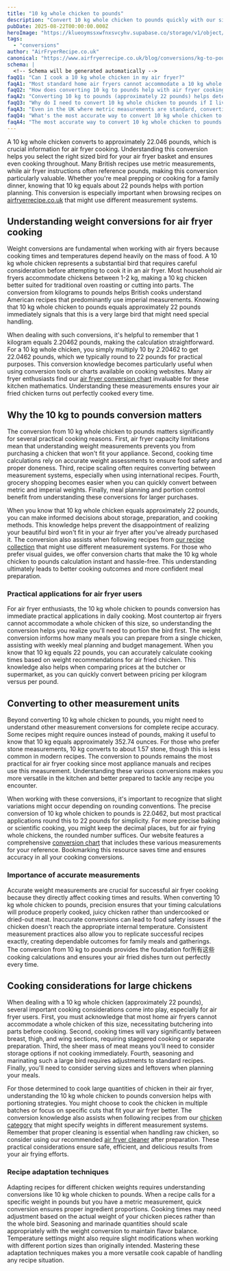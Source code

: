```yaml
---
title: "10 kg whole chicken to pounds"
description: "Convert 10 kg whole chicken to pounds quickly with our simple guide. Perfect for air fryer recipes and portion planning. Get cooking now!"
pubDate: 2025-08-22T00:00:00.000Z
heroImage: "https://klueoymssxwfnxsvcyhv.supabase.co/storage/v1/object/public/Shmucket/10-kg-whole-chicken-to-pounds.webp"
tags:
  - "conversions"
author: "AirFryerRecipe.co.uk"
canonical: "https://www.airfryerrecipe.co.uk/blog/conversions/kg-to-pounds/10-kg-whole-chicken-to-pounds"
schema: |
  <!-- Schema will be generated automatically -->
faqQ1: "Can I cook a 10 kg whole chicken in my air fryer?"
faqA1: "Most standard home air fryers cannot accommodate a 10 kg whole chicken, which converts to approximately 22 pounds. This size chicken is simply too large for typical air fryer baskets. You would need to portion the chicken into smaller pieces that fit your air fryer, cooking them in batches if necessary. Some commercial or extra-large air fryer models might handle larger birds, but for most home kitchens, partitioning is the practical solution."
faqQ2: "How does converting 10 kg to pounds help with air fryer cooking times?"
faqA2: "Converting 10 kg to pounds (approximately 22 pounds) helps determine accurate air fryer cooking times because most recipes and appliance guidelines use pound measurements. Cooking times for chicken are weight-dependent, so knowing the exact pound equivalent allows you to follow timing recommendations precisely. This conversion ensures your chicken cooks thoroughly without drying out, achieving that perfect crispy skin and juicy interior that air fryers are famous for."
faqQ3: "Why do I need to convert 10 kg whole chicken to pounds if I live in the UK?"
faqA3: "Even in the UK where metric measurements are standard, converting 10 kg whole chicken to pounds is useful because many air fryer manuals and recipes use imperial measurements. Additionally, cooking websites like airfryerrecipe.co.uk often provide recipes from international sources that use pound measurements. Understanding both systems makes you more versatile in the kitchen and better prepared to tackle any recipe regardless of its measurement system."
faqQ4: "What's the most accurate way to convert 10 kg whole chicken to pounds?"
faqA4: "The most accurate way to convert 10 kg whole chicken to pounds is to multiply by 2.20462, giving you 22.0462 pounds. For practical cooking purposes, most people round this to 22 pounds. If you need more precision for specific recipes, you can use the exact conversion, but for air fryer cooking, the rounded number is typically sufficient. Digital kitchen scales that switch between measurement systems can also provide instant conversions without manual calculations."
---
```

<p>A 10 kg whole chicken converts to approximately 22.046 pounds, which is crucial information for air fryer cooking. Understanding this conversion helps you select the right sized bird for your air fryer basket and ensures even cooking throughout. Many British recipes use metric measurements, while air fryer instructions often reference pounds, making this conversion particularly valuable. Whether you're meal prepping or cooking for a family dinner, knowing that 10 kg equals about 22 pounds helps with portion planning. This conversion is especially important when browsing recipes on <a href=https://www.airfryerrecipe.co.uk/>airfryerrecipe.co.uk</a> that might use different measurement systems.</p>

<h2>Understanding weight conversions for air fryer cooking</h2>
<p>Weight conversions are fundamental when working with air fryers because cooking times and temperatures depend heavily on the mass of food. A 10 kg whole chicken represents a substantial bird that requires careful consideration before attempting to cook it in an air fryer. Most household air fryers accommodate chickens between 1-2 kg, making a 10 kg chicken better suited for traditional oven roasting or cutting into parts. The conversion from kilograms to pounds helps British cooks understand American recipes that predominantly use imperial measurements. Knowing that 10 kg whole chicken to pounds equals approximately 22 pounds immediately signals that this is a very large bird that might need special handling.</p>
<p>When dealing with such conversions, it's helpful to remember that 1 kilogram equals 2.20462 pounds, making the calculation straightforward. For a 10 kg whole chicken, you simply multiply 10 by 2.20462 to get 22.0462 pounds, which we typically round to 22 pounds for practical purposes. This conversion knowledge becomes particularly useful when using conversion tools or charts available on cooking websites. Many air fryer enthusiasts find our <a href=https://www.airfryerrecipe.co.uk/air-fryer-conversion-chart>air fryer conversion chart</a> invaluable for these kitchen mathematics. Understanding these measurements ensures your air fried chicken turns out perfectly cooked every time.</p>

<h2>Why the 10 kg to pounds conversion matters</h2>
<p>The conversion from 10 kg whole chicken to pounds matters significantly for several practical cooking reasons. First, air fryer capacity limitations mean that understanding weight measurements prevents you from purchasing a chicken that won't fit your appliance. Second, cooking time calculations rely on accurate weight assessments to ensure food safety and proper doneness. Third, recipe scaling often requires converting between measurement systems, especially when using international recipes. Fourth, grocery shopping becomes easier when you can quickly convert between metric and imperial weights. Finally, meal planning and portion control benefit from understanding these conversions for larger purchases.</p>
<p>When you know that 10 kg whole chicken equals approximately 22 pounds, you can make informed decisions about storage, preparation, and cooking methods. This knowledge helps prevent the disappointment of realizing your beautiful bird won't fit in your air fryer after you've already purchased it. The conversion also assists when following recipes from <a href=https://www.airfryerrecipe.co.uk/recipes>our recipe collection</a> that might use different measurement systems. For those who prefer visual guides, we offer conversion charts that make the 10 kg whole chicken to pounds calculation instant and hassle-free. This understanding ultimately leads to better cooking outcomes and more confident meal preparation.</p>

<h3>Practical applications for air fryer users</h3>
<p>For air fryer enthusiasts, the 10 kg whole chicken to pounds conversion has immediate practical applications in daily cooking. Most countertop air fryers cannot accommodate a whole chicken of this size, so understanding the conversion helps you realize you'll need to portion the bird first. The weight conversion informs how many meals you can prepare from a single chicken, assisting with weekly meal planning and budget management. When you know that 10 kg equals 22 pounds, you can accurately calculate cooking times based on weight recommendations for air fried chicken. This knowledge also helps when comparing prices at the butcher or supermarket, as you can quickly convert between pricing per kilogram versus per pound.</p>

<h2>Converting to other measurement units</h2>
<p>Beyond converting 10 kg whole chicken to pounds, you might need to understand other measurement conversions for complete recipe accuracy. Some recipes might require ounces instead of pounds, making it useful to know that 10 kg equals approximately 352.74 ounces. For those who prefer stone measurements, 10 kg converts to about 1.57 stone, though this is less common in modern recipes. The conversion to pounds remains the most practical for air fryer cooking since most appliance manuals and recipes use this measurement. Understanding these various conversions makes you more versatile in the kitchen and better prepared to tackle any recipe you encounter.</p>
<p>When working with these conversions, it's important to recognize that slight variations might occur depending on rounding conventions. The precise conversion of 10 kg whole chicken to pounds is 22.0462, but most practical applications round this to 22 pounds for simplicity. For more precise baking or scientific cooking, you might keep the decimal places, but for air frying whole chickens, the rounded number suffices. Our website features a comprehensive <a href=https://www.airfryerrecipe.co.uk/air-fryer-conversion-chart>conversion chart</a> that includes these various measurements for your reference. Bookmarking this resource saves time and ensures accuracy in all your cooking conversions.</p>

<h3>Importance of accurate measurements</h3>
<p>Accurate weight measurements are crucial for successful air fryer cooking because they directly affect cooking times and results. When converting 10 kg whole chicken to pounds, precision ensures that your timing calculations will produce properly cooked, juicy chicken rather than undercooked or dried-out meat. Inaccurate conversions can lead to food safety issues if the chicken doesn't reach the appropriate internal temperature. Consistent measurement practices also allow you to replicate successful recipes exactly, creating dependable outcomes for family meals and gatherings. The conversion from 10 kg to pounds provides the foundation for所有这些 cooking calculations and ensures your air fried dishes turn out perfectly every time.</p>

<h2>Cooking considerations for large chickens</h2>
<p>When dealing with a 10 kg whole chicken (approximately 22 pounds), several important cooking considerations come into play, especially for air fryer users. First, you must acknowledge that most home air fryers cannot accommodate a whole chicken of this size, necessitating butchering into parts before cooking. Second, cooking times will vary significantly between breast, thigh, and wing sections, requiring staggered cooking or separate preparation. Third, the sheer mass of meat means you'll need to consider storage options if not cooking immediately. Fourth, seasoning and marinating such a large bird requires adjustments to standard recipes. Finally, you'll need to consider serving sizes and leftovers when planning your meals.</p>
<p>For those determined to cook large quantities of chicken in their air fryer, understanding the 10 kg whole chicken to pounds conversion helps with portioning strategies. You might choose to cook the chicken in multiple batches or focus on specific cuts that fit your air fryer better. The conversion knowledge also assists when following recipes from our <a href=https://www.airfryerrecipe.co.uk/recipe-category/chicken>chicken category</a> that might specify weights in different measurement systems. Remember that proper cleaning is essential when handling raw chicken, so consider using our recommended <a href=https://www.airfryerrecipe.co.uk/air-fryer-cleaner>air fryer cleaner</a> after preparation. These practical considerations ensure safe, efficient, and delicious results from your air frying efforts.</p>

<h3>Recipe adaptation techniques</h3>
<p>Adapting recipes for different chicken weights requires understanding conversions like 10 kg whole chicken to pounds. When a recipe calls for a specific weight in pounds but you have a metric measurement, quick conversion ensures proper ingredient proportions. Cooking times may need adjustment based on the actual weight of your chicken pieces rather than the whole bird. Seasoning and marinade quantities should scale appropriately with the weight conversion to maintain flavor balance. Temperature settings might also require slight modifications when working with different portion sizes than originally intended. Mastering these adaptation techniques makes you a more versatile cook capable of handling any recipe situation.</p>
